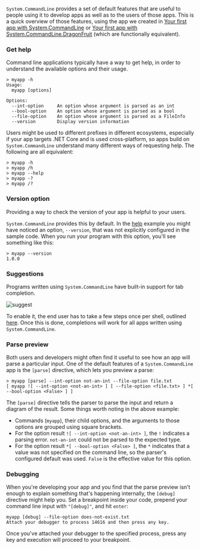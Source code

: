 `System.CommandLine` provides a set of default features that are useful to people using it to develop apps as well as to the users of those apps. This is a quick overview of those features, using the app we created in 
[Your first app with System.CommandLine](Your-first-app-with-System.CommandLine) or [Your first app with System.CommandLine.DragonFruit](Your-first-app-with-System.CommandLine.DragonFruit) (which are functionally equivalent). 

### Get help

Command line applications typically have a way to get help, in order to understand the available options and their usage.

```console
> myapp -h
Usage:
  myapp [options]

Options:
  --int-option     An option whose argument is parsed as an int
  --bool-option    An option whose argument is parsed as a bool
  --file-option    An option whose argument is parsed as a FileInfo
  --version        Display version information
```

Users might be used to different prefixes in different ecosystems, especially if your app targets .NET Core and is used cross-platform, so apps build on `System.CommandLine` understand many different ways of requesting help. The following are all equivalent:

```console
> myapp -h
> myapp /h
> myapp --help
> myapp -?
> myapp /?
```

### Version option

Providing a way to check the version of your app is helpful to your users.

`System.CommandLine` provides this by default. In the [help](Features-overview#get-help) example you might have noticed an option, `--version`, that was not explicitly configured in the sample code. When you run your program with this option, you'll see something like this:

```console
> myapp --version
1.0.0
```

### Suggestions

Programs written using `System.CommandLine` have built-in support for tab completion. 

![suggest](https://user-images.githubusercontent.com/547415/48972576-1217d800-efe2-11e8-8653-8063ddc6864f.gif)

To enable it, the end user has to take a few steps once per shell, outlined [here](dotnet-suggest). Once this is done, completions will work for all apps written using `System.CommandLine`.

### Parse preview

Both users and developers might often find it useful to see how an app will parse a particular input. One of the default features of a `System.CommandLine` app is the `[parse]` directive, which lets you preview a parse:

```console
> myapp [parse] --int-option not-an-int --file-option file.txt
[ myapp ![ --int-option <not-an-int> ] [ --file-option <file.txt> ] *[ --bool-option <False> ] ]

```

The `[parse]` directive tells the parser to parse the input and return a diagram of the result. Some things worth noting in the above example:

* Commands (`myapp`), their child options, and the arguments to those options are grouped using square brackets. 
* For the option result `![ --int-option <not-an-int> ]`, the `!` indicates a parsing error. `not-an-int` could not be parsed to the expected type.
* For the option result `*[ --bool-option <False> ]`, the `*` indicates that a value was not specified on the command line, so the parser's configured default was used. `False` is the effective value for this option.

### Debugging

When you're developing your app and you find that the parse preview isn't enough to explain something that's happening internally, the `[debug]` directive might help you. Set a breakpoint inside your code, prepend your command line input with `"[debug]"`, and hit `enter`:

```console
myapp [debug] --file-option does-not-exist.txt
Attach your debugger to process 14616 and then press any key.
```

Once you've attached your debugger to the specified process, press any key and execution will proceed to your breakpoint.

